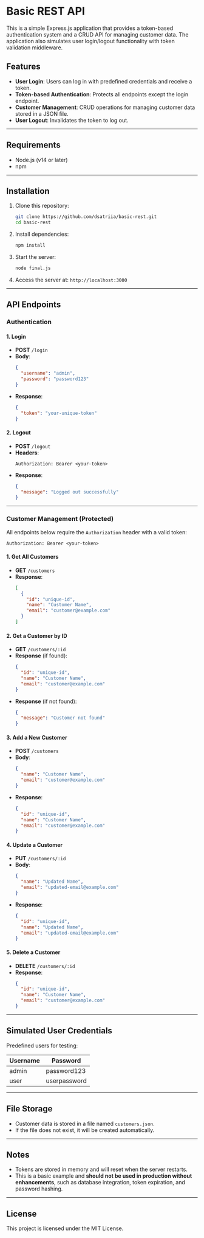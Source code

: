 # Basic REST API

This is a simple Express.js application that provides a token-based authentication system and a CRUD API for managing customer data. The application also simulates user login/logout functionality with token validation middleware.

## Features

- **User Login**: Users can log in with predefined credentials and receive a token.
- **Token-based Authentication**: Protects all endpoints except the login endpoint.
- **Customer Management**: CRUD operations for managing customer data stored in a JSON file.
- **User Logout**: Invalidates the token to log out.

---

## Requirements

- Node.js (v14 or later)
- npm

---

## Installation

1. Clone this repository:
   ```bash
   git clone https://github.com/dsatriia/basic-rest.git
   cd basic-rest
   ```

2. Install dependencies:
   ```bash
   npm install
   ```

3. Start the server:
   ```bash
   node final.js
   ```

4. Access the server at: `http://localhost:3000`

---

## API Endpoints

### Authentication

#### 1. **Login**
   - **POST** `/login`
   - **Body**:
     ```json
     {
       "username": "admin",
       "password": "password123"
     }
     ```
   - **Response**:
     ```json
     {
       "token": "your-unique-token"
     }
     ```

#### 2. **Logout**
   - **POST** `/logout`
   - **Headers**: 
     ```
     Authorization: Bearer <your-token>
     ```
   - **Response**:
     ```json
     {
       "message": "Logged out successfully"
     }
     ```

---

### Customer Management (Protected)

All endpoints below require the `Authorization` header with a valid token:
```
Authorization: Bearer <your-token>
```

#### 1. **Get All Customers**
   - **GET** `/customers`
   - **Response**:
     ```json
     [
       {
         "id": "unique-id",
         "name": "Customer Name",
         "email": "customer@example.com"
       }
     ]
     ```

#### 2. **Get a Customer by ID**
   - **GET** `/customers/:id`
   - **Response** (if found):
     ```json
     {
       "id": "unique-id",
       "name": "Customer Name",
       "email": "customer@example.com"
     }
     ```
   - **Response** (if not found):
     ```json
     {
       "message": "Customer not found"
     }
     ```

#### 3. **Add a New Customer**
   - **POST** `/customers`
   - **Body**:
     ```json
     {
       "name": "Customer Name",
       "email": "customer@example.com"
     }
     ```
   - **Response**:
     ```json
     {
       "id": "unique-id",
       "name": "Customer Name",
       "email": "customer@example.com"
     }
     ```

#### 4. **Update a Customer**
   - **PUT** `/customers/:id`
   - **Body**:
     ```json
     {
       "name": "Updated Name",
       "email": "updated-email@example.com"
     }
     ```
   - **Response**:
     ```json
     {
       "id": "unique-id",
       "name": "Updated Name",
       "email": "updated-email@example.com"
     }
     ```

#### 5. **Delete a Customer**
   - **DELETE** `/customers/:id`
   - **Response**:
     ```json
     {
       "id": "unique-id",
       "name": "Customer Name",
       "email": "customer@example.com"
     }
     ```

---

## Simulated User Credentials

Predefined users for testing:

| Username | Password     |
|----------|--------------|
| admin    | password123  |
| user     | userpassword |

---

## File Storage

- Customer data is stored in a file named `customers.json`.
- If the file does not exist, it will be created automatically.

---

## Notes

- Tokens are stored in memory and will reset when the server restarts.
- This is a basic example and **should not be used in production without enhancements**, such as database integration, token expiration, and password hashing.

---

## License

This project is licensed under the MIT License. 